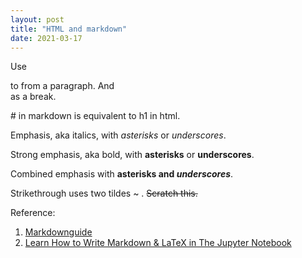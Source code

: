 ```yaml
---
layout: post
title: "HTML and markdown"
date: 2021-03-17
---
```


Use <p></p> to from a paragraph. And <br> as a break. 

\# in markdown is equivalent to h1 in html. 

Emphasis, aka italics, with *asterisks* or _underscores_.

Strong emphasis, aka bold, with **asterisks** or __underscores__.

Combined emphasis with **asterisks and _underscores_**.

Strikethrough uses two tildes ~ . ~~Scratch this.~~

Reference:
1. [Markdownguide](https://www.markdownguide.org/basic-syntax/#line-breaks)
2. [Learn How to Write Markdown & LaTeX in The Jupyter Notebook](https://towardsdatascience.com/write-markdown-latex-in-the-jupyter-notebook-10985edb91fd)

